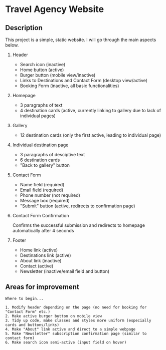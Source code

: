 # Travel Agency Website

## Description

This project is a simple, static website. I will go through the main aspects below.

1. Header

   - Search icon (inactive)
   - Home button (active)
   - Burger button (mobile view/inactive)
   - Links to Destinations and Contact Form (desktop view/active)
   - Booking Form (inactive, all basic functionalities)

2. Homepage

   - 3 paragraphs of text
   - 4 destination cards (active, currently linking to gallery due to lack of individual pages)

3. Gallery

   - 12 destination cards (only the first active, leading to individual page)

4. Individual destination page

   - 3 paragraphs of desciptive text
   - 6 destination cards
   - "Back to gallery" button

5. Contact Form

   - Name field (required)
   - Email field (required)
   - Phone number (not required)
   - Message box (required)
   - "Submit" button (active, redirects to confirmation page)

6. Contact Form Confirmation

   Confirms the successful submission and redirects to homepage automatically after 4 seconds

7. Footer

   - Home link (active)
   - Destinations link (active)
   - About link (inactive)
   - Contact (active)
   - Newsletter (inactive/email field and button)

## Areas for improvement

    Where to begin...

    1. Modify header depending on the page (no need for booking for "Contact Form" etc.)
    2. Make active burger button on mobile view
    3. Tidy up code, make classes and styles more uniform (especially cards and buttons/links)
    4. Make "About" link active and direct to a simple webpage
    5. Make "Newsletter" subscription confirmation page (similar to contact form)
    6. Make search icon semi-active (input field on hover)
